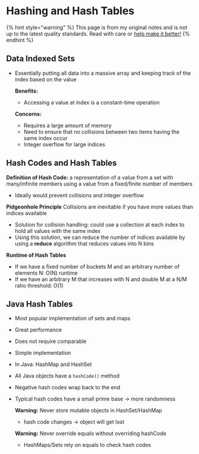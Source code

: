 # Hashing and Hash Tables

{% hint style="warning" %}
This page is from my original notes and is not up to the latest quality standards. Read with care or [help make it better!](https://github.com/64bitpandas/cs61b-notes/pulls)
{% endhint %}

## Data Indexed Sets

* Essentially putting all data into a massive array and keeping track of the index based on the value

  **Benefits:**

  * Accessing a value at index is a constant-time operation

  **Concerns:**

  * Requires a large amount of memory
  * Need to ensure that no collisions between two items having the same index occur
  * Integer overflow for large indices

## Hash Codes and Hash Tables

**Definition of Hash Code:** a representation of a value from a set with many/infinite members using a value from a fixed/finite number of members

* Ideally would prevent collisions and integer overflow

**Pidgeonhole Principle** Collisions are inevitable if you have more values than indices available

* Solution for collision handling: could use a collection at each index to hold all values with the same index
* Using this solution, we can reduce the number of indices available by using a **reduce** algorithm that reduces values into N bins

**Runtime of Hash Tables**

* If we have a fixed number of buckets M and an arbitrary number of elements N: O\(N\) runtime
* If we have an arbitrary M that increases with N and double M at a N/M ratio threshold: O\(1\)

## Java Hash Tables

* Most popular implementation of sets and maps
* Great performance
* Does not require comparable
* Simple implementation
* In Java: HashMap and HashSet
* All Java objects have a `hashCode()` method
* Negative hash codes wrap back to the end
* Typical hash codes have a small prime base -&gt; more randomness

  **Warning:** Never store mutable objects in HashSet/HashMap

  * hash code changes -&gt; object will get lost

  **Warning:** Never override equals without overriding hashCode

  * HashMaps/Sets rely on equals to check hash codes

